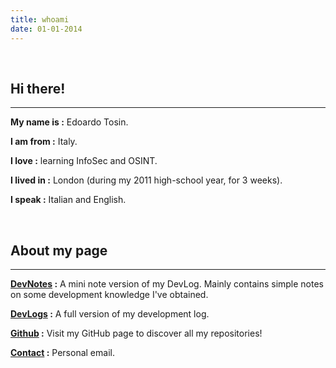 ```yaml
---
title: whoami
date: 01-01-2014
---
```


<br />

## Hi there!
---
**My name is :** Edoardo Tosin.

**I am from :** Italy.

**I love :** learning InfoSec and OSINT.

**I lived in :** London (during my 2011 high-school year, for 3 weeks).

**I speak :** Italian and English.

<br>

## About my page
---
**[DevNotes](https://edoardotosin.github.io/notes) :** A mini note version of my DevLog. Mainly contains simple notes on some development knowledge I've obtained.

**[DevLogs](https://edoardotosin.github.io/posts) :** A full version of my development log.

**[Github](https://github.com/edoardotosin) :**
Visit my GitHub page to discover all my repositories!

**[Contact](mailto:edoardotosindev@pm.me) :** Personal email.

<br>
